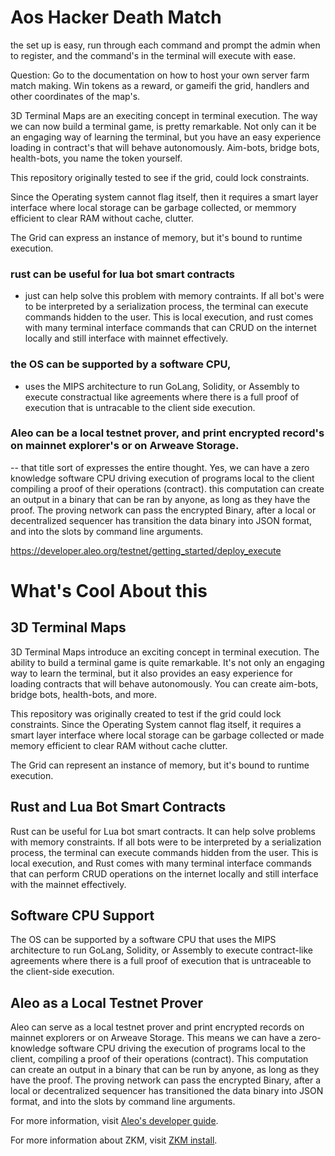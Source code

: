 # Aos Hacker Death Match

the set up is easy, run through each command and prompt the admin when to register, and the command's in the terminal will execute with ease. 

Question: 
Go to the documentation on how to host your own server farm match making. Win tokens as a reward, or gameifi the grid, handlers and other coordinates of the map's. 

3D Terminal Maps are an execiting concept in terminal execution. The way we can now build a terminal game, is pretty remarkable. Not only can it be an engaging way of learning the terminal, but you have an easy experience loading in contract's that will behave autonomously. Aim-bots, bridge bots, health-bots, you name the token yourself. 

This repository originally tested to see if the grid, could lock constraints. 

Since the Operating system cannot flag itself, then it requires a smart layer interface where local storage can be garbage collected, or memmory efficient to clear RAM without cache, clutter. 

The Grid can express an instance of memory, but it's bound to runtime execution. 

### rust can be useful for lua bot smart contracts
- just can help solve this problem with memory contraints. If all bot's were to be interpreted by a serialization process, the terminal can execute commands hidden to the user. This is local execution, and rust comes with many terminal interface commands that can CRUD on the internet locally and still interface with mainnet effectively. 

### the OS can be supported by a software CPU, 
- uses the MIPS architecture to run GoLang, Solidity, or Assembly to execute constractual like agreements where there is a full proof of execution that is untracable to the client side execution. 

### Aleo can be a local testnet prover, and print encrypted record's on mainnet explorer's or on Arweave Storage. 
-- that title sort of expresses the entire thought. Yes, we can have a zero knowledge software CPU driving execution of programs local to the client compiling a proof of their operations (contract). this computation can create an output in a binary that can be ran by anyone, as long as they have the proof. The proving network can pass the encrypted Binary, after a local or decentralized sequencer has transition the data binary into JSON format, and into the slots by command line arguments. 

https://developer.aleo.org/testnet/getting_started/deploy_execute


# What's Cool About this

## 3D Terminal Maps

3D Terminal Maps introduce an exciting concept in terminal execution. The ability to build a terminal game is quite remarkable. It's not only an engaging way to learn the terminal, but it also provides an easy experience for loading contracts that will behave autonomously. You can create aim-bots, bridge bots, health-bots, and more.

This repository was originally created to test if the grid could lock constraints. Since the Operating System cannot flag itself, it requires a smart layer interface where local storage can be garbage collected or made memory efficient to clear RAM without cache clutter.

The Grid can represent an instance of memory, but it's bound to runtime execution.

## Rust and Lua Bot Smart Contracts

Rust can be useful for Lua bot smart contracts. It can help solve problems with memory constraints. If all bots were to be interpreted by a serialization process, the terminal can execute commands hidden from the user. This is local execution, and Rust comes with many terminal interface commands that can perform CRUD operations on the internet locally and still interface with the mainnet effectively.

## Software CPU Support

The OS can be supported by a software CPU that uses the MIPS architecture to run GoLang, Solidity, or Assembly to execute contract-like agreements where there is a full proof of execution that is untraceable to the client-side execution.

## Aleo as a Local Testnet Prover

Aleo can serve as a local testnet prover and print encrypted records on mainnet explorers or on Arweave Storage. This means we can have a zero-knowledge software CPU driving the execution of programs local to the client, compiling a proof of their operations (contract). This computation can create an output in a binary that can be run by anyone, as long as they have the proof. The proving network can pass the encrypted Binary, after a local or decentralized sequencer has transitioned the data binary into JSON format, and into the slots by command line arguments.

For more information, visit [Aleo's developer guide](https://developer.aleo.org/testnet/getting_started/deploy_execute).


For more information about ZKM, visit [ZKM install](https://github.com/zkMIPS).
